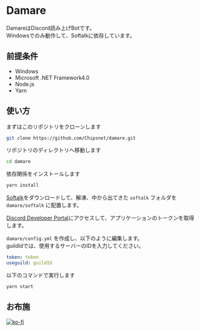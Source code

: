 # Damare

DamareはDiscord読み上げBotです。    
Windowsでのみ動作して、Softalkに依存しています。

## 前提条件

- Windows
- Microsoft .NET Framework4.0
- Node.js
- Yarn

## 使い方

まずはこのリポジトリをクローンします

```bash
git clone https://github.com/Chipsnet/damare.git
```

リポジトリのディレクトリへ移動します

```bash
cd damare
```

依存関係をインストールします

```bash
yarn install
```

[Softalk](https://www.vector.co.jp/soft/winnt/art/se412443.html)をダウンロードして、解凍、中から出てきた `softalk` フォルダを `damare/softalk` に配置します。

[Discord Developer Portal](https://discord.com/developers/applications)にアクセスして、アプリケーションのトークンを取得します。

`damare/config.yml` を作成し、以下のように編集します。      
guildIdでは、使用するサーバーのIDを入力してください。

```yml
token: token
useguild: guildId
```

以下のコマンドで実行します

```bash
yarn start
```

## お布施

[![ko-fi](https://ko-fi.com/img/githubbutton_sm.svg)](https://ko-fi.com/A0A81VPXD)